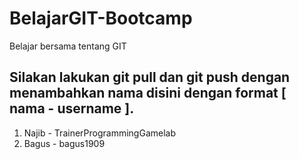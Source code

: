 # BelajarGIT-Bootcamp

Belajar bersama tentang GIT

## Silakan lakukan git pull dan git push dengan menambahkan nama disini dengan format [ nama - username ].

1. Najib - TrainerProgrammingGamelab
2. Bagus - bagus1909
